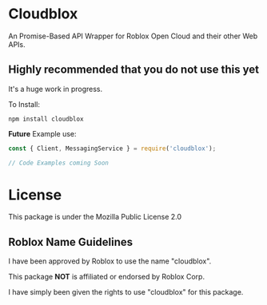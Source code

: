 # Cloudblox


An Promise-Based API Wrapper for Roblox Open Cloud and their other Web APIs.

## Highly recommended that you do not use this yet

It's a huge work in progress.

To Install:

```
npm install cloudblox
```


**Future** Example use:

```js
const { Client, MessagingService } = require('cloudblox');

// Code Examples coming Soon
```

# License

This package is under the Mozilla Public License 2.0

## Roblox Name Guidelines

I have been approved by Roblox to use the name "cloudblox".

This package **NOT** is affiliated or endorsed by Roblox Corp.

I have simply been given the rights to use "cloudblox" for this package.
